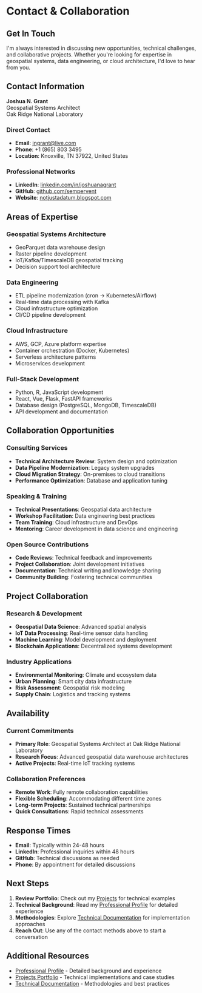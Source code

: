 # Contact & Collaboration

## Get In Touch

I'm always interested in discussing new opportunities, technical challenges, and collaborative projects. Whether you're looking for expertise in geospatial systems, data engineering, or cloud architecture, I'd love to hear from you.

## Contact Information

**Joshua N. Grant**  
Geospatial Systems Architect  
Oak Ridge National Laboratory

### Direct Contact
- **Email**: [jngrant@live.com](mailto:jngrant@live.com)
- **Phone**: +1 (865) 803 3495
- **Location**: Knoxville, TN 37922, United States

### Professional Networks
- **LinkedIn**: [linkedin.com/in/joshuanagrant](https://linkedin.com/in/joshuanagrant)
- **GitHub**: [github.com/sempervent](https://github.com/sempervent)
- **Website**: [notjustadatum.blogspot.com](https://notjustadatum.blogspot.com)

## Areas of Expertise

### Geospatial Systems Architecture
- GeoParquet data warehouse design
- Raster pipeline development
- IoT/Kafka/TimescaleDB geospatial tracking
- Decision support tool architecture

### Data Engineering
- ETL pipeline modernization (cron → Kubernetes/Airflow)
- Real-time data processing with Kafka
- Cloud infrastructure optimization
- CI/CD pipeline development

### Cloud Infrastructure
- AWS, GCP, Azure platform expertise
- Container orchestration (Docker, Kubernetes)
- Serverless architecture patterns
- Microservices development

### Full-Stack Development
- Python, R, JavaScript development
- React, Vue, Flask, FastAPI frameworks
- Database design (PostgreSQL, MongoDB, TimescaleDB)
- API development and documentation

## Collaboration Opportunities

### Consulting Services
- **Technical Architecture Review**: System design and optimization
- **Data Pipeline Modernization**: Legacy system upgrades
- **Cloud Migration Strategy**: On-premises to cloud transitions
- **Performance Optimization**: Database and application tuning

### Speaking & Training
- **Technical Presentations**: Geospatial data architecture
- **Workshop Facilitation**: Data engineering best practices
- **Team Training**: Cloud infrastructure and DevOps
- **Mentoring**: Career development in data science and engineering

### Open Source Contributions
- **Code Reviews**: Technical feedback and improvements
- **Project Collaboration**: Joint development initiatives
- **Documentation**: Technical writing and knowledge sharing
- **Community Building**: Fostering technical communities

## Project Collaboration

### Research & Development
- **Geospatial Data Science**: Advanced spatial analysis
- **IoT Data Processing**: Real-time sensor data handling
- **Machine Learning**: Model development and deployment
- **Blockchain Applications**: Decentralized systems development

### Industry Applications
- **Environmental Monitoring**: Climate and ecosystem data
- **Urban Planning**: Smart city data infrastructure
- **Risk Assessment**: Geospatial risk modeling
- **Supply Chain**: Logistics and tracking systems

## Availability

### Current Commitments
- **Primary Role**: Geospatial Systems Architect at Oak Ridge National Laboratory
- **Research Focus**: Advanced geospatial data warehouse architectures
- **Active Projects**: Real-time IoT tracking systems

### Collaboration Preferences
- **Remote Work**: Fully remote collaboration capabilities
- **Flexible Scheduling**: Accommodating different time zones
- **Long-term Projects**: Sustained technical partnerships
- **Quick Consultations**: Rapid technical assessments

## Response Times

- **Email**: Typically within 24-48 hours
- **LinkedIn**: Professional inquiries within 48 hours
- **GitHub**: Technical discussions as needed
- **Phone**: By appointment for detailed discussions

## Next Steps

1. **Review Portfolio**: Check out my [Projects](projects.md) for technical examples
2. **Technical Background**: Read my [Professional Profile](about.md) for detailed experience
3. **Methodologies**: Explore [Technical Documentation](documentation.md) for implementation approaches
4. **Reach Out**: Use any of the contact methods above to start a conversation

## Additional Resources

- [Professional Profile](about.md) - Detailed background and experience
- [Projects Portfolio](projects.md) - Technical implementations and case studies
- [Technical Documentation](documentation.md) - Methodologies and best practices
